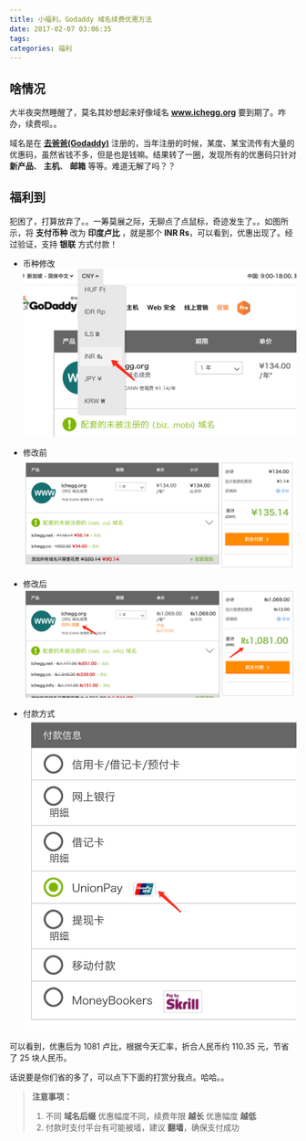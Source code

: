 ```yaml
---
title: 小福利，Godaddy 域名续费优惠方法
date: 2017-02-07 03:06:35
tags:
categories: 福利
---
```

## 啥情况
大半夜突然睡醒了，莫名其妙想起来好像域名 **www.ichegg.org** 要到期了。咋办，续费呗。。

域名是在 [**去爸爸(Godaddy)**](http://www.godaddy.com) 注册的，当年注册的时候，某度、某宝流传有大量的优惠码，虽然省钱不多，但是也是钱嘛。结果转了一圈，发现所有的优惠码只针对 **新产品**、 **主机**、 **邮箱** 等等。难道无解了吗？？
<!--more-->

## 福利到
犯困了，打算放弃了。。一筹莫展之际，无聊点了点鼠标，奇迹发生了。。如图所示，将 **支付币种** 改为 **印度卢比** ，就是那个 **INR Rs**，可以看到，优惠出现了。经过验证，支持 **银联** 方式付款！

- 币种修改
![image](小福利，Godaddy-域名续费优惠方法/2.png)

- 修改前
![image](小福利，Godaddy-域名续费优惠方法/1.png)

- 修改后
![image](小福利，Godaddy-域名续费优惠方法/3.png)

- 付款方式
![image](小福利，Godaddy-域名续费优惠方法/4.png)

可以看到，优惠后为 1081 卢比，根据今天汇率，折合人民币约 110.35 元，节省了 25 块人民币。

话说要是你们省的多了，可以点下下面的打赏分我点。哈哈。。

> **注意事项：**
> 
> 1. 不同 **域名后缀** 优惠幅度不同，续费年限 **越长** 优惠幅度 **越低**
> 2. 付款时支付平台有可能被墙，建议 **翻墙**，确保支付成功

